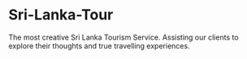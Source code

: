 # Sri-Lanka-Tour
The most creative Sri Lanka Tourism Service. Assisting our clients to explore their thoughts and true travelling experiences.
